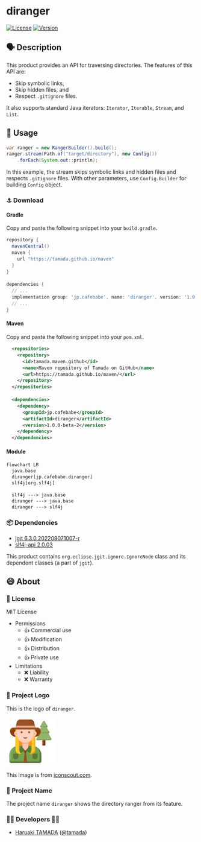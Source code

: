 # diranger

[![License](https://img.shields.io/badge/License-Apache%202.0-green.svg)](https://github.com/tamada/pochi/blob/main/LICENSE)
[![Version](https://img.shields.io/badge/Version-1.0.0-beta1-green.svg)](https://github.com/tamada/pochi/releases/tag/v1.0.0-beta1)

## :speaking_head: Description

This product provides an API for traversing directories.
The features of this API are:

* Skip symbolic links, 
* Skip hidden files, and
* Respect `.gitignore` files.

It also supports standard Java iterators: `Iterator`, `Iterable`, `Stream`, and `List`.

## :runner: Usage

```java
var ranger = new RangerBuilder().build();
ranger.stream(Path.of("target/directory"), new Config())
    .forEach(System.out::println);
```

In this example, the stream skips symbolic links and hidden files and respects `.gitignore` files.
With other parameters, use `Config.Builder` for building `Config` object.

### :anchor: Download

#### Gradle

Copy and paste the following snippet into your `build.gradle`. 

```groovy
repository {
  mavenCentral()
  maven {
    url "https://tamada.github.io/maven"
  }
}

dependencies {
  // ...
  implementation group: 'jp.cafebabe', name: 'diranger', version: '1.0.0-beta-1'
  // ...
}
```

#### Maven

Copy and paste the following snippet into your `pom.xml`.

```xml
  <repositories>
    <repository>
      <id>tamada.maven.github</id>
      <name>Maven repository of Tamada on GitHub</name>
      <url>https://tamada.github.io/maven/</url>
    </repository>
  </repositories>

  <dependencies>
    <dependency>
      <groupId>jp.cafebabe</groupId>
      <artifactId>diranger</artifactId>
      <version>1.0.0-beta-2</version>
    </dependency>
  </dependencies>
```

#### Module

```mermaid
flowchart LR
  java.base 
  diranger[jp.cafebabe.diranger] 
  slf4j[org.slf4j]
  
  slf4j ---> java.base
  diranger ---> java.base
  diranger ---> slf4j
```

### :package: Dependencies

* [jgit 6.3.0.202209071007-r](https://mvnrepository.com/artifact/org.eclipse.jgit/org.eclipse.jgit/6.3.0.202209071007-r)
* [slf4j-api 2.0.03](https://mvnrepository.com/artifact/org.slf4j/slf4j-api/2.0.3)

This product contains `org.eclipse.jgit.ignore.IgnoreNode` class and its dependent classes (a part of `jgit`).

## :smile: About

### :scroll: License

MIT License

- Permissions
  - 👍 Commercial use
  - 👍 Modification
  - 👍 Distribution
  - 👍 Private use
- Limitations
  - ❌ Liability
  - ❌ Warranty

### :tophat: Project Logo

This is the logo of `diranger`.

![logo](src/docs/static/images/diranger.svg)

This image is from [iconscout.com](https://iconscout.com/icon/forest-ranger-4529387).

### :name_badge: Project Name

The project name `diranger` shows the directory ranger from its feature.

### :man_office_worker: Developers :woman_office_worker:

* [Haruaki TAMADA](https://tamada.github.io/) ([@tamada](https://github.com/tamada))

